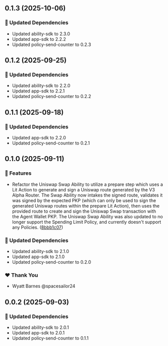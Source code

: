 ## 0.1.3 (2025-10-06)

### 🧱 Updated Dependencies

- Updated ability-sdk to 2.3.0
- Updated app-sdk to 2.2.2
- Updated policy-send-counter to 0.2.3

## 0.1.2 (2025-09-25)

### 🧱 Updated Dependencies

- Updated ability-sdk to 2.2.0
- Updated app-sdk to 2.2.1
- Updated policy-send-counter to 0.2.2

## 0.1.1 (2025-09-18)

### 🧱 Updated Dependencies

- Updated app-sdk to 2.2.0
- Updated policy-send-counter to 0.2.1

## 0.1.0 (2025-09-11)

### 🚀 Features

- Refactor the Uniswap Swap Ability to utilize a prepare step which uses a Lit Action to generate and sign a Uniswap route generated by the V3 Alpha Router. The Swap Ability now intakes the signed route, validates it was signed by the expected PKP (which can only be used to sign the generated Uniswap routes within the prepare Lit Action), then uses the provided route to create and sign the Uniswap Swap transaction with the Agent Wallet PKP. The Uniswap Swap Ability was also updated to no longer support the Spending Limit Policy, and currently doesn't support any Policies. ([8bbb1c07](https://github.com/LIT-Protocol/Vincent/commit/8bbb1c07))

### 🧱 Updated Dependencies

- Updated ability-sdk to 2.1.0
- Updated app-sdk to 2.1.0
- Updated policy-send-counter to 0.2.0

### ❤️ Thank You

- Wyatt Barnes @spacesailor24

## 0.0.2 (2025-09-03)

### 🧱 Updated Dependencies

- Updated ability-sdk to 2.0.1
- Updated app-sdk to 2.0.1
- Updated policy-send-counter to 0.1.1

